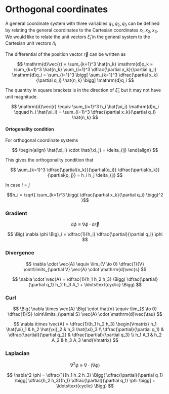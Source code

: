 # Orthogonal coordinates

A general coordinate system with three variables $q_1, q_2, q_3$ can be defined by relating the general coordinates to the Cartesian coordinates $x_1, x_2, x_3$. We would like to relate the unit vectors $\hat{\xi}_i$ in the general system to the Cartesian unit vectors $\hat{n}_i$

The differential of the position vector $\vec{r}$ can be written as

$$
\mathrm{d}\vec{r} = \sum_{k=1}^3 \hat{n_k} \mathrm{d}x_k
= \sum_{k=1}^3 \hat{n_k} \sum_{i=1}^3 \dfrac{\partial x_k}{\partial q_i} \mathrm{d}q_i
= \sum_{i=1}^3 \bigg[ \sum_{k=1}^3 \dfrac{\partial x_k}{\partial q_i} \hat{n_k} \bigg] \mathrm{d}q_i
$$

The quantity in square brackets is in the direction of $\hat{\xi}_i$, but it may not have unit magnitude.

$$
\mathrm{d}\vec{r} \equiv \sum_{i=1}^3 h_i \hat{\xi_i} \mathrm{d}q_i
\qquad
h_i \hat{\xi_i} = \sum_{i=1}^3 \dfrac{\partial x_k}{\partial q_i} \hat{n_k}
$$

#### Ortogonality condition

For orthogonal coordinate systems

$$
\begin{align}
\hat{\xi_i} \cdot \hat{\xi_j} = \delta_{ij}
\end{align}
$$

This gives the orthogonality condition that

$$
\sum_{k=1}^3 \dfrac{\partial{x_k}}{\partial{q_i}} \dfrac{\partial{x_k}}{\partial{q_j}} = h_i h_j \delta_{ij}
$$

In case $i = j$

$$h_i = \sqrt{ \sum_{k=1}^3 \bigg( \dfrac{\partial x_k}{\partial q_i} \bigg)^2 }$$

### Gradient

$$
\mathrm{d}\phi \equiv \nabla \phi \cdot \mathrm{d}\vec{r}
$$

$$
\Big( \nabla \phi \Big)_i = \dfrac{1}{h_i} \dfrac{\partial}{\partial q_i} \phi
$$

### Divergence

$$
\nabla \cdot \vec{A} \equiv \lim_{V \to 0} \dfrac{1}{V} \oint\limits_{\partial V} \vec{A} \cdot \mathrm{d}\vec{s}
$$

$$
\nabla \cdot \vec{A} = \dfrac{1}{h_1 h_2 h_3} \Bigg( \dfrac{\partial}{\partial q_1} h_2 h_3 A_1 + \ldots\text{cyclic} \Bigg)
$$

### Curl

$$
\Big( \nabla \times \vec{A} \Big) \cdot \hat{n} \equiv \lim_{S \to 0} \dfrac{1}{S} \oint\limits_{\partial S} \vec{A} \cdot \mathrm{d}\vec{\tau}
$$

$$
\nabla \times \vec{A} = \dfrac{1}{h_1 h_2 h_3}
\begin{Vmatrix}
h_1 \hat{\xi}_1 & h_2 \hat{\xi}_2 & h_3 \hat{\xi}_3 \\
\dfrac{\partial}{\partial q_1} & \dfrac{\partial}{\partial q_2} & \dfrac{\partial}{\partial q_3} \\
h_1 A_1 & h_2 A_2 & h_3 A_3
\end{Vmatrix}
$$

### Laplacian

$$
\nabla^2 \phi \equiv \nabla \cdot \Big( \nabla \phi \Big)
$$

$$
\nabla^2 \phi = \dfrac{1}{h_1 h_2 h_3} \Bigg( \dfrac{\partial}{\partial q_1} \bigg[ \dfrac{h_2 h_3}{h_1} \dfrac{\partial}{\partial q_1} \phi \bigg] + \ldots\text{cyclic} \Bigg)
$$
